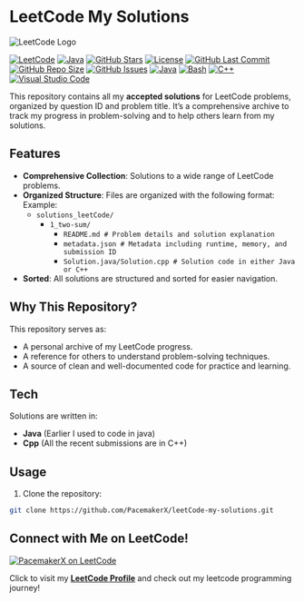 # LeetCode My Solutions

![LeetCode Logo](https://workablehr.s3.amazonaws.com/uploads/account/open_graph_logo/604858/social?1687549873000)

[![LeetCode](https://img.shields.io/badge/Platform-LeetCode-blue)](https://leetcode.com)
[![Java](https://img.shields.io/badge/Language-Java-F8981D?logo=java)](https://www.oracle.com/java/)
[![GitHub Stars](https://img.shields.io/github/stars/PacemakerX/LeetCode-my-solutions?style=social)](https://github.com/PacemakerX/leetCode-my-solutions.git/stargazers)
[![License](https://img.shields.io/github/license/PacemakerX/LeetCode-my-solutions)](./LICENSE)
[![GitHub Last Commit](https://img.shields.io/github/last-commit/PacemakerX/LeetCode-my-solutions)](https://github.com/PacemakerX/leetCode-my-solutions.git/commits/main)
[![GitHub Repo Size](https://img.shields.io/github/repo-size/PacemakerX/LeetCode-my-solutions)](https://github.com/PacemakerX/leetCode-my-solutions.git)
[![GitHub Issues](https://img.shields.io/github/issues/PacemakerX/LeetCode-my-solutions)](https://github.com/PacemakerX/leetCode-my-solutions.git/issues)
[![Java](https://img.shields.io/badge/Java-%23ED8B00.svg?logo=openjdk&logoColor=white)](https://github.com/PacemakerX/leetCode-my-solutions.git)
[![Bash](https://img.shields.io/badge/Bash-4EAA25?logo=gnubash&logoColor=fff)](https://github.com/PacemakerX/leetCode-my-solutions.git)
[![C++](https://img.shields.io/badge/C++-%2300599C.svg?logo=c%2B%2B&logoColor=white)](https://github.com/PacemakerX/leetCode-my-solutions.git)
[![Visual Studio Code](https://custom-icon-badges.demolab.com/badge/Visual%20Studio%20Code-0078d7.svg?logo=vsc&logoColor=white)](https://github.com/PacemakerX/leetCode-my-solutions.git)

This repository contains all my **accepted solutions** for LeetCode problems, organized by question ID and problem title. It’s a comprehensive archive to track my progress in problem-solving and to help others learn from my solutions.

## Features

- **Comprehensive Collection**: Solutions to a wide range of LeetCode problems.
- **Organized Structure**: Files are organized with the following format:
  Example:
  - `solutions_leetCode/`
     -  `1_two-sum/`
         -  `README.md # Problem details and solution explanation `
         -  `metadata.json # Metadata including runtime, memory, and submission ID`
         -  `Solution.java/Solution.cpp # Solution code in either Java or C++`
- **Sorted**: All solutions are structured and sorted for easier navigation.

## Why This Repository?

This repository serves as:

- A personal archive of my LeetCode progress.
- A reference for others to understand problem-solving techniques.
- A source of clean and well-documented code for practice and learning.

## Tech

Solutions are written in:

- **Java** (Earlier I used to code in java)
- **Cpp** (All the recent submissions are in C++)

## Usage

1. Clone the repository:

```sh
git clone https://github.com/PacemakerX/leetCode-my-solutions.git
```

## Connect with Me on LeetCode!

[![PacemakerX on LeetCode](https://assets.leetcode.com/users/avatars/avatar_1702544079.png)](https://leetcode.com/u/PacemakerX/)

Click to visit my **[LeetCode Profile](https://leetcode.com/u/PacemakerX/)** and check out my leetcode programming journey!
